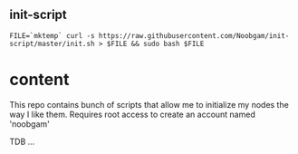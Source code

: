 ## init-script

```
FILE=`mktemp` curl -s https://raw.githubusercontent.com/Noobgam/init-script/master/init.sh > $FILE && sudo bash $FILE
```

# content

This repo contains bunch of scripts that allow me to initialize my nodes the way I like them.
Requires root access to create an account named 'noobgam'

TDB ...
